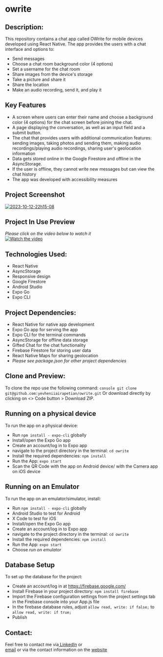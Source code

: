 # owrite

## Description:
This repository contains a chat app called OWrite for mobile devices developed using React Native. The app provides the users with a chat interface and options to:
- Send messages
- Choose a chat room background color (4 options)
- Set a username for the chat room
- Share images from the device's storage
- Take a picture and share it
- Share the location
- Make an audio recording, send it, and play it

## Key Features
- A screen where users can enter their name and choose a background color (4 options) for the chat screen before joining the chat.
- A page displaying the conversation, as well as an input field and a submit button.
- The chat that provides users with additional communication features: sending images, taking photos and sending them, making audio recordings/playing audio recordings, sharing user's geolocation information
- Data gets stored online in the Google Firestore and offline in the AsyncStorage.
- If the user is offline, they cannot write new messages but can view the chat history
- The app was developed with accessibility measures

## Project Screenshot
<a href="https://ibb.co/QjpdrSY"><img src="https://i.ibb.co/vvVYZyL/2023-10-12-22h15-08.png" alt="2023-10-12-22h15-08" border="0"></a>   
## Project In Use Preview
_Please click on the video below to watch it_   
[![Watch the video](https://i.ibb.co/vvVYZyL/2023-10-12-22h15-08.png)](https://streamable.com/77jy2x)

## Technologies Used:
- React Native
- AsyncStorage
- Responsive design
- Google Firestore
- Android Studio
- Expo Go
- Expo CLI
  

## Project Dependencies:
- React Native for native app development
- Expo Go app for serving the app
- Expo CLI for the terminal commands
- AsyncStorage for offline data storage
- Gifted Chat for the chat functionality
- Firebase Firestore for storing user data
- React Native Maps for sharing geolocation
- _Please see package.json for other project dependencies_


## Clone and Preview:
To clone the repo use the following command:
```console git clone git@github.com:yevheniiairapetian/owrite.git```
Or download directly by clicking on <> Code button > Download ZIP.

 
## Running on a physical device
To run the app on a physical device:
- Run ```npm install - expo-cli``` globally
- Install/open the Expo Go app
- Create an account/log in to Expo app
- navigate to the project directory in the terminal: ```cd owrite```
- Install the required dependencies: ```npm install```
- Run the App: ```expo start```
- Scan the QR Code with the app on Android device/ with the Camera app on iOS device
  

## Running on an Emulator
To run the app on an emulator/simulator, install:
- Run ```npm install - expo-cli``` globally
- Android Studio to test for Android
- X Code to test for iOS
- Install/open the Expo Go app
- Create an account/log in to Expo app
- navigate to the project directory in the terminal: ```cd owrite```
- Install the required dependencies: ```npm install```
- Run the App: ```expo start```
- Choose _run on emulator_

## Database Setup
To set up the database for the project:
- Create an account/log in at https://firebase.google.com/
- Install Firebase in your project directory: ```npm install firebase```
- Import the Firebase configuration settings from the project settings tab in the Firebase console into your App.js file
- In the firebase database rules, adjust ```allow read, write: if false;``` to ```allow read, write: if true;```
- Publish

## Contact:
Feel free to contact me via[ LinkedIn](https://www.linkedin.com/in/yevhenii-airapetian/) or  
[email](mailto:sonkozhenia11@gmail.com) or 
via the contact information on the [website](https://yevheniiairapetian.github.io/portfolio-website/contact.html) 
